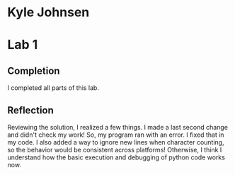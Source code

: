 # Kyle Johnsen
# Lab 1
## Completion
I completed all parts of this lab.
## Reflection
Reviewing the solution, I realized a few things.  I made a last second change and didn't check my work!  So, my program ran with an error.  I fixed that in my code. I also added a way to ignore new lines when character counting, so the behavior would be consistent across platforms!  Otherwise, I think I understand how the basic execution and debugging of python code works now.  